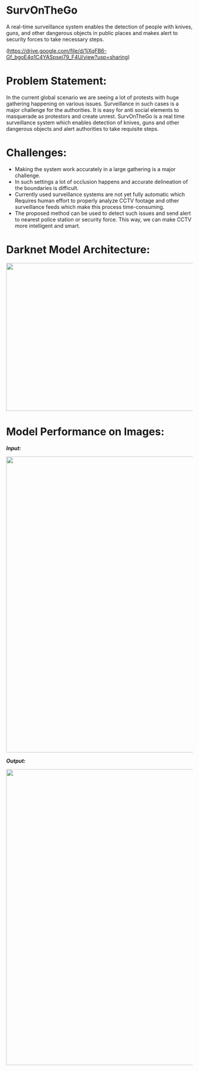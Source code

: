 # SurvOnTheGo
A real-time surveillance system enables the detection of people with knives, guns, and other dangerous objects in public places and makes alert to security forces to take necessary steps.

<!--<img src="https://i.imgur.com/2V1LWDV.gifv" width="900" height="400"/> -->

(https://drive.google.com/file/d/1jXqFB6-Gf_bgoE4q1C4YASpsei79_F4U/view?usp=sharing)

# Problem Statement: 
In the current global scenario we are seeing a lot of protests with huge gathering happening on various issues. Surveillance in such cases is a major challenge for the authorities. It is easy for anti social elements to masquerade as protestors and create unrest. SurvOnTheGo is a real time surveillance system which enables detection of knives, guns and other dangerous objects and alert authorities to take requisite steps. 

# Challenges: 
* Making the system work accurately in a large gathering is a major challenge. 
* In such settings a lot of occlusion happens and accurate delineation of the boundaries is difficult.
* Currently used surveillance systems are not yet fully automatic which Requires human effort to properly analyze CCTV footage and other surveillance feeds which make this process time-consuming.
* The proposed method can be used to detect such issues and send alert to nearest police station or security force. This way, we can make CCTV more intelligent and smart.

# Darknet Model Architecture:
<img src="https://i.imgur.com/MxHMaI9.png" width="900" height="400"/>

# Model Performance on Images:
***Input:***

<img src="https://i.imgur.com/A6iB4aE.jpg" width="800" height="800"/>

***Output:*** 

<img src="https://i.imgur.com/bCKj7ba.png" width="800" height="800"/>
